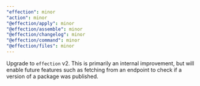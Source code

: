 ```yaml
---
"effection": minor
"action": minor
"@effection/apply": minor
"@effection/assemble": minor
"@effection/changelog": minor
"@effection/command": minor
"@effection/files": minor
---
```


Upgrade to `effection` v2. This is primarily an internal improvement, but will enable future features such as fetching from an endpoint to check if a version of a package was published.
